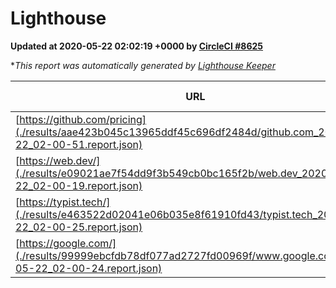 
# Lighthouse

**Updated at 2020-05-22 02:02:19 +0000 by [CircleCI #8625](https://circleci.com/gh/ItinerisLtd/lighthouse-keeper-example/8625)**

**This report was automatically generated by [Lighthouse Keeper](https://github.com/itinerisltd/lighthouse-keeper)*

| URL | Performance | Accessibility | Best Practices | SEO | PWA | Updated At |
| --- | --- | --- | --- | --- | --- | --- |
| [https://github.com/pricing](./results/aae423b045c13965ddf45c696df2484d/github.com_2020-05-22_02-00-51.report.json) | 0.61 | 0.96 | 1 | 1 | 0.54 | 2020-05-22T02:00:51.790Z |
| [https://web.dev/](./results/e09021ae7f54dd9f3b549cb0bc165f2b/web.dev_2020-05-22_02-00-19.report.json) | 0.91 | 1 | 1 | 0.99 | 0.96 | 2020-05-22T02:00:19.341Z |
| [https://typist.tech/](./results/e463522d02041e06b035e8f61910fd43/typist.tech_2020-05-22_02-00-25.report.json) | 0.88 | 0.92 | 0.92 | 0.99 | 0.57 | 2020-05-22T02:00:25.354Z |
| [https://google.com/](./results/99999ebcfdb78df077ad2727fd00969f/www.google.com_2020-05-22_02-00-24.report.json) | 0.84 | 0.9 | 0.92 | 0.92 | 0.54 | 2020-05-22T02:00:24.208Z |
